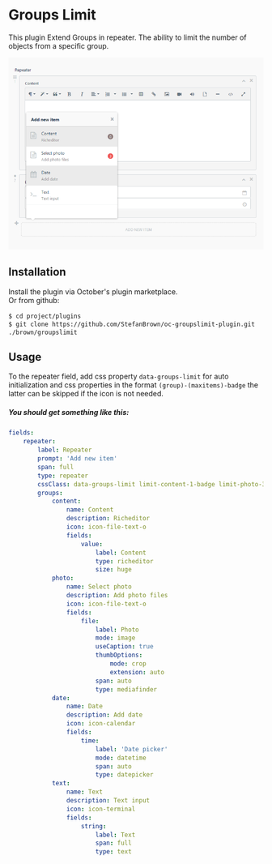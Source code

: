 # Groups Limit
  
This plugin Extend Groups in repeater. The ability to limit the number of objects from a specific group.
  
![screensot](assets/img/screenshot.png)


## Installation
  
Install the plugin via October's plugin marketplace.   
Or from github:
```
$ cd project/plugins
$ git clone https://github.com/StefanBrown/oc-groupslimit-plugin.git ./brown/groupslimit
```
  
## Usage  

To the repeater field, add css property `data-groups-limit` for auto initialization and css properties in the format `(group)-(maxitems)-badge` the latter can be skipped if the icon is not needed.


##### You should get something like this:

```yaml
fields:
    repeater:
        label: Repeater
        prompt: 'Add new item'
        span: full
        type: repeater
        cssClass: data-groups-limit limit-content-1-badge limit-photo-3-badge limit-date-1
        groups:
            content:
                name: Content
                description: Richeditor
                icon: icon-file-text-o
                fields:
                    value:
                        label: Content
                        type: richeditor
                        size: huge
            photo:
                name: Select photo
                description: Add photo files
                icon: icon-file-text-o
                fields:
                    file:
                        label: Photo
                        mode: image
                        useCaption: true
                        thumbOptions:
                            mode: crop
                            extension: auto
                        span: auto
                        type: mediafinder
            date:
                name: Date
                description: Add date
                icon: icon-calendar
                fields:
                    time:
                        label: 'Date picker'
                        mode: datetime
                        span: auto
                        type: datepicker
            text:
                name: Text
                description: Text input
                icon: icon-terminal
                fields:
                    string:
                        label: Text
                        span: full
                        type: text
```